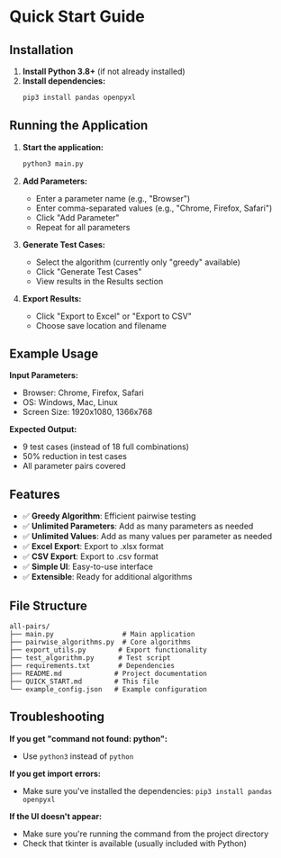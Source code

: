 # Quick Start Guide

## Installation

1. **Install Python 3.8+** (if not already installed)
2. **Install dependencies:**
   ```bash
   pip3 install pandas openpyxl
   ```

## Running the Application

1. **Start the application:**
   ```bash
   python3 main.py
   ```

2. **Add Parameters:**
   - Enter a parameter name (e.g., "Browser")
   - Enter comma-separated values (e.g., "Chrome, Firefox, Safari")
   - Click "Add Parameter"
   - Repeat for all parameters

3. **Generate Test Cases:**
   - Select the algorithm (currently only "greedy" available)
   - Click "Generate Test Cases"
   - View results in the Results section

4. **Export Results:**
   - Click "Export to Excel" or "Export to CSV"
   - Choose save location and filename

## Example Usage

**Input Parameters:**
- Browser: Chrome, Firefox, Safari
- OS: Windows, Mac, Linux
- Screen Size: 1920x1080, 1366x768

**Expected Output:**
- 9 test cases (instead of 18 full combinations)
- 50% reduction in test cases
- All parameter pairs covered

## Features

- ✅ **Greedy Algorithm**: Efficient pairwise testing
- ✅ **Unlimited Parameters**: Add as many parameters as needed
- ✅ **Unlimited Values**: Add as many values per parameter as needed
- ✅ **Excel Export**: Export to .xlsx format
- ✅ **CSV Export**: Export to .csv format
- ✅ **Simple UI**: Easy-to-use interface
- ✅ **Extensible**: Ready for additional algorithms

## File Structure

```
all-pairs/
├── main.py                 # Main application
├── pairwise_algorithms.py  # Core algorithms
├── export_utils.py        # Export functionality
├── test_algorithm.py      # Test script
├── requirements.txt       # Dependencies
├── README.md             # Project documentation
├── QUICK_START.md        # This file
└── example_config.json   # Example configuration
```

## Troubleshooting

**If you get "command not found: python":**
- Use `python3` instead of `python`

**If you get import errors:**
- Make sure you've installed the dependencies: `pip3 install pandas openpyxl`

**If the UI doesn't appear:**
- Make sure you're running the command from the project directory
- Check that tkinter is available (usually included with Python) 